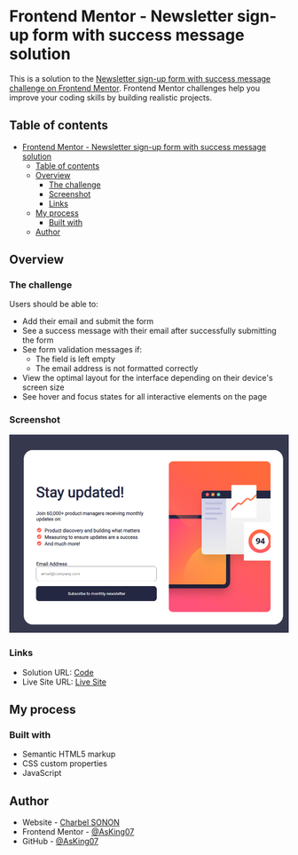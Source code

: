 # Frontend Mentor - Newsletter sign-up form with success message solution

This is a solution to the [Newsletter sign-up form with success message challenge on Frontend Mentor](https://www.frontendmentor.io/challenges/newsletter-signup-form-with-success-message-3FC1AZbNrv). Frontend Mentor challenges help you improve your coding skills by building realistic projects. 

## Table of contents

- [Frontend Mentor - Newsletter sign-up form with success message solution](#frontend-mentor---newsletter-sign-up-form-with-success-message-solution)
  - [Table of contents](#table-of-contents)
  - [Overview](#overview)
    - [The challenge](#the-challenge)
    - [Screenshot](#screenshot)
    - [Links](#links)
  - [My process](#my-process)
    - [Built with](#built-with)
  - [Author](#author)


## Overview

### The challenge

Users should be able to:

- Add their email and submit the form
- See a success message with their email after successfully submitting the form
- See form validation messages if:
  - The field is left empty
  - The email address is not formatted correctly
- View the optimal layout for the interface depending on their device's screen size
- See hover and focus states for all interactive elements on the page

### Screenshot

![](/Screenshot.png)




### Links

- Solution URL: [Code](https://github.com/AsKing07/newsletter-sign-up-with-success-message)
- Live Site URL: [Live Site](https://asking07.github.io/newsletter-sign-up-with-success-message/)

## My process

### Built with

- Semantic HTML5 markup
- CSS custom properties
- JavaScript




## Author

- Website - [Charbel SONON](https://cutt.ly/charbeldev)
- Frontend Mentor - [@AsKing07](https://www.frontendmentor.io/profile/AsKing07)
- GitHub - [@AsKing07](https://www.twitter.com/AsKing07)
